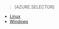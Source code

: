 > [AZURE.SELECTOR]
- [Linux](/documentation/articles/hdinsight-hadoop-collect-debug-heap-dump-linux/)
- [Windows](/documentation/articles/hdinsight-hadoop-collect-debug-heap-dumps/)

<!---HONumber=HO63-->